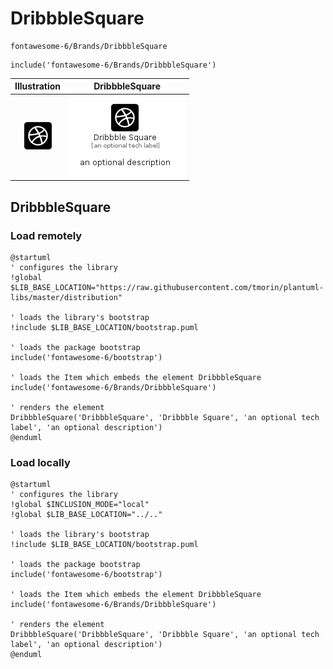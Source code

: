 # DribbbleSquare


```text
fontawesome-6/Brands/DribbbleSquare
```

```text
include('fontawesome-6/Brands/DribbbleSquare')
```



| Illustration | DribbbleSquare |
| :---: | :---: |
| ![illustration for Illustration](../../fontawesome-6/Brands/DribbbleSquare.png) | ![illustration for DribbbleSquare](../../fontawesome-6/Brands/DribbbleSquare.Local.png) |




## DribbbleSquare

### Load remotely
```plantuml
@startuml
' configures the library
!global $LIB_BASE_LOCATION="https://raw.githubusercontent.com/tmorin/plantuml-libs/master/distribution"

' loads the library's bootstrap
!include $LIB_BASE_LOCATION/bootstrap.puml

' loads the package bootstrap
include('fontawesome-6/bootstrap')

' loads the Item which embeds the element DribbbleSquare
include('fontawesome-6/Brands/DribbbleSquare')

' renders the element
DribbbleSquare('DribbbleSquare', 'Dribbble Square', 'an optional tech label', 'an optional description')
@enduml
```

### Load locally
```plantuml
@startuml
' configures the library
!global $INCLUSION_MODE="local"
!global $LIB_BASE_LOCATION="../.."

' loads the library's bootstrap
!include $LIB_BASE_LOCATION/bootstrap.puml

' loads the package bootstrap
include('fontawesome-6/bootstrap')

' loads the Item which embeds the element DribbbleSquare
include('fontawesome-6/Brands/DribbbleSquare')

' renders the element
DribbbleSquare('DribbbleSquare', 'Dribbble Square', 'an optional tech label', 'an optional description')
@enduml
```

